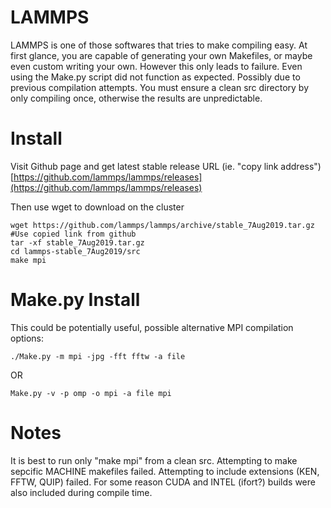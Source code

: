 # LAMMPS
LAMMPS is one of those softwares that tries to make compiling easy.
At first glance, you are capable of generating your own Makefiles, or maybe even custom writing your own.
However this only leads to failure.
Even using the Make.py script did not function as expected. Possibly due to previous compilation attempts.
You must ensure a clean src directory by only compiling once, otherwise the results are unpredictable.

# Install
Visit Github page and get latest stable release URL (ie. "copy link address") [https://github.com/lammps/lammps/releases](https://github.com/lammps/lammps/releases)

Then use wget to download on the cluster
```
wget https://github.com/lammps/lammps/archive/stable_7Aug2019.tar.gz #Use copied link from github
tar -xf stable_7Aug2019.tar.gz
cd lammps-stable_7Aug2019/src
make mpi
```

# Make.py Install
This could be potentially useful, possible alternative MPI compilation options:
```
./Make.py -m mpi -jpg -fft fftw -a file   
```
OR
```
Make.py -v -p omp -o mpi -a file mpi
```

# Notes
It is best to run only "make mpi" from a clean src.
Attempting to make sepcific MACHINE makefiles failed.
Attempting to include extensions (KEN, FFTW, QUIP) failed.
For some reason CUDA and INTEL (ifort?) builds were also included during compile time.

